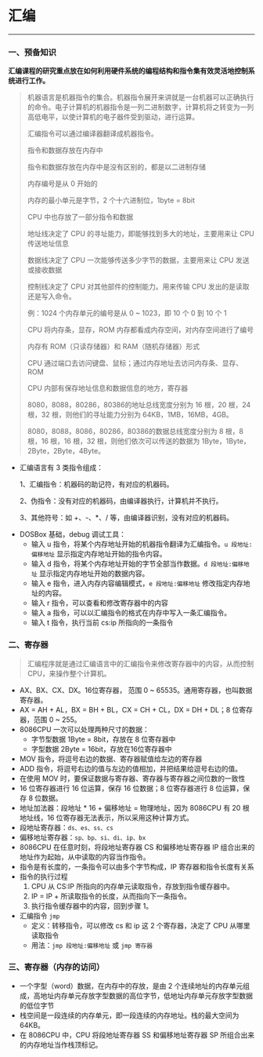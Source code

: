 # 汇编

---

### 一、预备知识

**汇编课程的研究重点放在如何利用硬件系统的编程结构和指令集有效灵活地控制系统进行工作。**

> 机器语言是机器指令的集合。机器指令展开来讲就是一台机器可以正确执行的命令。电子计算机的机器指令是一列二进制数字，计算机将之转变为一列高低电平，以使计算机的电子器件受到驱动，进行运算。
>
> 汇编指令可以通过编译器翻译成机器指令。
>
> 指令和数据存放在内存中
>
> 指令和数据存放在内存中是没有区别的，都是以二进制存储
>
> 内存编号是从 0 开始的
>
> 内存的最小单元是字节，2 个十六进制位，1byte = 8bit
>
> CPU 中也存放了一部分指令和数据
>
> 地址线决定了 CPU 的寻址能力，即能够找到多大的地址，主要用来让 CPU 传送地址信息
>
> 数据线决定了 CPU 一次能够传送多少字节的数据，主要用来让 CPU 发送或接收数据
>
> 控制线决定了 CPU 对其他部件的控制能力。用来传输 CPU 发出的是读取还是写入命令。
>
> 例：1024 个内存单元的编号是从 0 ~ 1023，即 10 个 0 到 10 个 1 
>
> CPU 将内存条，显存，ROM 内存都看成内存空间，对内存空间进行了编号
>
> 内存有 ROM（只读存储器）和 RAM（随机存储器）形式
>
> CPU 通过端口去访问键盘、鼠标；通过内存地址去访问内存条、显存、ROM
>
> CPU 内部有保存地址信息和数据信息的地方，寄存器
>
> 8080，8088，80286，80386的地址总线宽度分别为 16 根，20 根，24 根，32 根，则他们的寻址能力分别为 64KB，1MB，16MB，4GB。
>
> 8080，8088，8086，80286，80386的数据总线宽度分别为 8 根，8 根，16 根，16 根，32 根，则他们依次可以传送的数据为 1Byte，1Byte，2Byte，2Byte，4Byte。
>



* 汇编语言有 3 类指令组成：

  1、汇编指令：机器码的助记符，有对应的机器码。

  2、伪指令：没有对应的机器码，由编译器执行，计算机并不执行。

  3、其他符号：如 +、-、*、/ 等，由编译器识别，没有对应的机器码。

+ DOSBox 基础，debug 调试工具：
  + 输入 u 指令，将某个内存地址开始的机器指令翻译为汇编指令。`u 段地址:偏移地址` 显示指定内存地址开始的指令内容。
  + 输入 d 指令，将某个内存地址开始的字节全部当作数据。`d 段地址:偏移地址` 显示指定内存地址开始的数据内容。
  + 输入 e 指令，进入内存内容编辑模式，`e 段地址:偏移地址` 修改指定内存地址的内容。
  + 输入 r 指令，可以查看和修改寄存器中的内容
  + 输入 a 指令，可以以汇编指令的格式在内存中写入一条汇编指令。
  + 输入 t 指令，执行当前 cs:ip 所指向的一条指令

### 二、寄存器

> 汇编程序就是通过汇编语言中的汇编指令来修改寄存器中的内容，从而控制 CPU，来操作整个计算机。

+ AX、BX、CX、DX。16位寄存器， 范围 0 ~ 65535。通用寄存器，也叫数据寄存器。
+ AX = AH + AL，BX = BH + BL，CX = CH + CL，DX = DH + DL；8 位寄存器，范围 0 ~ 255。
+ 8086CPU 一次可以处理两种尺寸的数据：
  - 字节型数据  1Byte = 8bit，存放在 8 位寄存器中
  - 字型数据  2Byte = 16bit，存放在16位寄存器中 
+ MOV 指令，将逗号右边的数据、寄存器赋值给左边的寄存器
+ ADD 指令，将逗号右边的值与左边的值相加，并把结果给逗号右边的值。
+ 在使用 MOV 时，要保证数据与寄存器、寄存器与寄存器之间位数的一致性
+ 16 位寄存器进行 16 位运算，保存 16 位数据；8 位寄存器进行 8 位运算，保存 8 位数据。
+ 地址加法器：段地址 * 16 + 偏移地址 = 物理地址，因为 8086CPU 有 20 根地址线，16 位寄存器无法表示，所以采用这种计算方式。
+ 段地址寄存器：`ds、es、ss、cs`
+ 偏移地址寄存器：`sp、bp、si、di、ip、bx`
+ 8086CPU 在任意时刻，将段地址寄存器 CS 和偏移地址寄存器 IP 组合出来的地址作为起始，从中读取的内容当作指令。
+ 指令是有长度的，一条指令可以由多个字节构成，IP 寄存器和指令长度有关系
+ 指令的执行过程
  1. CPU 从 CS:IP 所指向的内存单元读取指令，存放到指令缓存器中。
  2. IP = IP + 所读取指令的长度，从而指向下一条指令。
  3. 执行指令缓存器中的内容，回到步骤 1。
+ 汇编指令 `jmp`
  + 定义：转移指令，可以修改 cs 和 ip 这 2 个寄存器，决定了 CPU 从哪里读取指令
  + 用法：`jmp 段地址:偏移地址` 或 `jmp 寄存器` 

### 三、寄存器（内存的访问）

+ 一个字型（word）数据，在内存中的存放，是由 2 个连续地址的内存单元组成，高地址内存单元存放字型数据的高位字节，低地址内存单元存放字型数据的低位字节
+ 栈空间是一段连续的内存单元，即一段连续的内存地址。栈的最大空间为 64KB。
+ 在 8086CPU 中，CPU 将段地址寄存器 SS 和偏移地址寄存器 SP 所组合出来的内存地址当作栈顶标记。